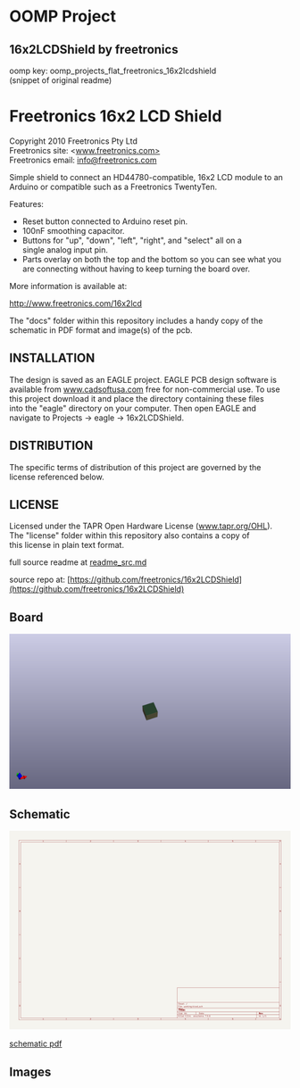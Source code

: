 # OOMP Project  
## 16x2LCDShield  by freetronics  
  
oomp key: oomp_projects_flat_freetronics_16x2lcdshield  
(snippet of original readme)  
  
Freetronics 16x2 LCD Shield  
===========================  
Copyright 2010 Freetronics Pty Ltd    
Freetronics site:  <www.freetronics.com>    
Freetronics email: <info@freetronics.com>    
  
Simple shield to connect an HD44780-compatible, 16x2 LCD module to an  
Arduino or compatible such as a Freetronics TwentyTen.  
  
Features:  
  
 * Reset button connected to Arduino reset pin.  
 * 100nF smoothing capacitor.  
 * Buttons for "up", "down", "left", "right", and "select" all on a  
   single analog input pin.  
 * Parts overlay on both the top and the bottom so you can see what you  
   are connecting without having to keep turning the board over.  
  
More information is available at:  
  
  http://www.freetronics.com/16x2lcd  
  
The "docs" folder within this repository includes a handy copy of the  
schematic in PDF format and image(s) of the pcb.  
  
  
INSTALLATION  
------------  
The design is saved as an EAGLE project. EAGLE PCB design software is  
available from www.cadsoftusa.com free for non-commercial use. To use  
this project download it and place the directory containing these files  
into the "eagle" directory on your computer. Then open EAGLE and  
navigate to Projects -> eagle -> 16x2LCDShield.  
  
  
DISTRIBUTION  
------------  
The specific terms of distribution of this project are governed by the  
license referenced below.  
  
  
LICENSE  
-------  
Licensed under the TAPR Open Hardware License (www.tapr.org/OHL).  
The "license" folder within this repository also contains a copy of  
this license in plain text format.  
  
  full source readme at [readme_src.md](readme_src.md)  
  
source repo at: [https://github.com/freetronics/16x2LCDShield](https://github.com/freetronics/16x2LCDShield)  
## Board  
  
[![working_3d.png](working_3d_600.png)](working_3d.png)  
## Schematic  
  
[![working_schematic.png](working_schematic_600.png)](working_schematic.png)  
  
[schematic pdf](working_schematic.pdf)  
## Images  
